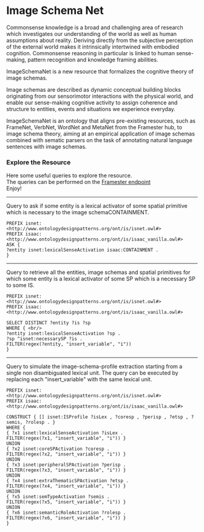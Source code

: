 
# Image Schema Net

Commonsense knowledge is a broad and challenging area of research which investigates our understanding of the world as well as human assumptions about reality.
Deriving directly from the subjective perception of the external world makes it intrinsically intertwined with embodied cognition. 
Commonsense reasoning in particular is linked to human sense-making, pattern recognition and knowledge framing abilities. 

ImageSchemaNet is a new resource that formalizes the cognitive theory of image schemas. 


Image schemas are described as dynamic conceptual building blocks originating from our sensorimotor interactions with the physical world, and enable our sense-making cognitive activity to assign coherence and structure to entities, events and situations we experience everyday.


ImageSchemaNet is an ontology that aligns pre-existing resources, such as FrameNet, VerbNet, WordNet and MetaNet from the Framester hub, to image schema theory, aiming at an empirical application of image schemas combined with sematic parsers on the task of annotating natural language sentences with image schemas.



### Explore the Resource 

Here some useful queries to explore the resource. <br/>
The queries can be performed on the [Framester endpoint](http://etna.istc.cnr.it/framester2/sparql) <br/>
Enjoy! <br/>


---------------------------------------------------------------------------------------------------------------------------------------------------------------

Query to ask if some entity is a lexical activator of some spatial primitive which is necessary to the image schemaCONTAINMENT.


```
PREFIX isnet: <http://www.ontologydesignpatterns.org/ont/is/isnet.owl#>
PREFIX isaac: <http://www.ontologydesignpatterns.org/ont/is/isaac_vanilla.owl#>
ASK {
?entity isnet:lexicalSenseActivation isaac:CONTAINMENT .
}

```

---------------------------------------------------------------------------------------------------------------------------------------------------------------


Query to retrieve all the entities, image schemas and spatial primitives for which some entity is a lexical activator of some SP which is a necessary SP to some IS.

```
PREFIX isnet: <http://www.ontologydesignpatterns.org/ont/is/isnet.owl#>
PREFIX isaac: <http://www.ontologydesignpatterns.org/ont/is/isaac_vanilla.owl#>

SELECT DISTINCT ?entity ?is ?sp
WHERE { <br/>
?entity isnet:lexicalSenseActivation ?sp .
?sp ^isnet:necessarySP ?is .
FILTER(regex(?entity, "insert_variable", "i"))
}

```

---------------------------------------------------------------------------------------------------------------------------------------------------------------

Query to simulate the image-schema-profile extraction starting from a single non disambiguated lexical unit.
The query can be executed by replacing each "insert_variable" with the same lexical unit.

```
PREFIX isnet: <http://www.ontologydesignpatterns.org/ont/is/isnet.owl#>
PREFIX isaac: <http://www.ontologydesignpatterns.org/ont/is/isaac_vanilla.owl#>

CONSTRUCT { [] isnet:ISProfile ?isLex , ?coresp , ?perisp , ?etsp , ?semis, ?rolesp . }
WHERE {
{ ?x1 isnet:lexicalSenseActivation ?isLex .
FILTER(regex(?x1, "insert_variable", "i")) }
UNION
{ ?x2 isnet:coreSPActivation ?coresp .
FILTER(regex(?x2, "insert_variable", "i")) }
UNION
{ ?x3 isnet:peripheralSPActivation ?perisp .
FILTER(regex(?x3, "insert_variable", "i")) }
UNION
{ ?x4 isnet:extraThematicSPActivation ?etsp .
FILTER(regex(?x4, "insert_variable", "i")) }
UNION
{ ?x5 isnet:semTypeActivation ?semis .
FILTER(regex(?x5, "insert_variable", "i")) }
UNION
{ ?x6 isnet:semanticRoleActivation ?rolesp .
FILTER(regex(?x6, "insert_variable", "i")) }
}

```
